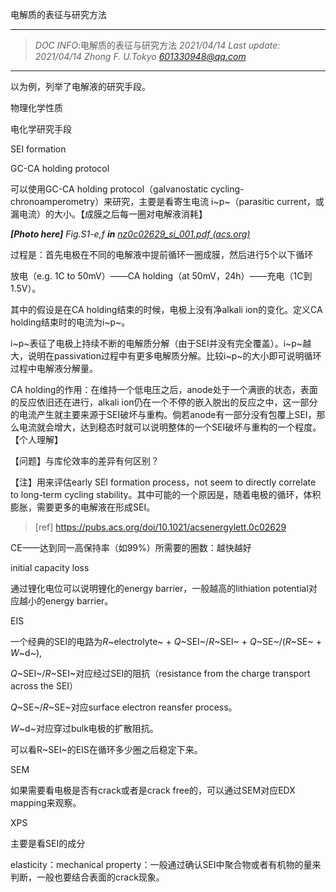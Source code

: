 电解质的表征与研究方法

------

> *DOC INFO*:电解质的表征与研究方法        *2021/04/14*    *Last update: 2021/04/14*    *Zhong F.    U.Tokyo*    *601330948@qq.com*

------

以为例，列举了电解液的研究手段。

物理化学性质

电化学研究手段

SEI formation

GC-CA holding protocol

可以使用GC-CA holding protocol（galvanostatic cycling-chronoamperometry）来研究，主要是看寄生电流 i~p~（parasitic current，或漏电流）的大小。【成膜之后每一圈对电解液消耗】

***[Photo here]** Fig.S1-e,f **in** [nz0c02629_si_001.pdf (acs.org)](https://pubs.acs.org/doi/suppl/10.1021/acsenergylett.0c02629/suppl_file/nz0c02629_si_001.pdf)*

过程是：首先电极在不同的电解液中提前循环一圈成膜，然后进行5个以下循环

放电（e.g. 1C to 50mV）——CA holding（at 50mV，24h）——充电（1C到1.5V）。

其中的假设是在CA holding结束的时候，电极上没有净alkali ion的变化。定义CA holding结束时的电流为i~p~。

i~p~表征了电极上持续不断的电解质分解（由于SEI并没有完全覆盖）。i~p~越大，说明在passivation过程中有更多电解质分解。比较i~p~的大小即可说明循环过程中电解液分解量。

CA holding的作用：在维持一个低电压之后，anode处于一个满嵌的状态，表面的反应依旧还在进行，alkali ion仍在一个不停的嵌入脱出的反应之中，这一部分的电流产生就主要来源于SEI破坏与重构。倘若anode有一部分没有包覆上SEI，那么电流就会增大，达到稳态时就可以说明整体的一个SEI破坏与重构的一个程度。【个人理解】

【问题】与库伦效率的差异有何区别？

【注】用来评估early SEI formation process，not seem to directly correlate to long-term cycling stability。其中可能的一个原因是，随着电极的循环，体积膨胀，需要更多的电解液在形成SEI。

> [ref] https://pubs.acs.org/doi/10.1021/acsenergylett.0c02629

CE——达到同一高保持率（如99%）所需要的圈数：越快越好

initial capacity loss

通过锂化电位可以说明锂化的energy barrier，一般越高的lithiation potential对应越小的energy barrier。

EIS

一个经典的SEI的电路为*R*~electrolyte~ + *Q*~SEI~/*R*~SEI~ + *Q*~SE~/(*R*~SE~ + *W*~d~),

*Q*~SEI~/*R*~SEI~对应经过SEI的阻抗（resistance from the charge transport across the SEI）

*Q*~SE~/*R*~SE~对应surface electron reansfer process。

*W*~d~对应穿过bulk电极的扩散阻抗。

可以看R~SEI~的EIS在循环多少圈之后稳定下来。

SEM

如果需要看电极是否有crack或者是crack free的，可以通过SEM对应EDX mapping来观察。

XPS

主要是看SEI的成分

elasticity：mechanical property：一般通过确认SEI中聚合物或者有机物的量来判断，一般也要结合表面的crack现象。